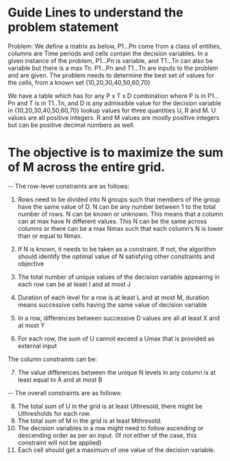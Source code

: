 # Guide Lines to understand the problem statement 

Problem:
We define a matrix as below, P1…Pn come from a class of entities, columns are Time periods and cells contain the decision variables. In a given instance of the problem, P1…Pn is variable, and T1...Tn can also be variable but there is a max Tn. P1...Pn and T1...Tn are inputs to the problem and are given. The problem needs to determine the best set of values for the cells, from a known set {10,20,30,40,50,60,70}


We have a table which has for any P x T x D combination where P is in P1…Pn and T is in T1..Tn, and D is any admissible value for the decision variable in {10,20,30,40,50,60,70} lookup values for three quantities U, R and M. U values are all positive integers. R and M values are mostly positive integers but can be positive decimal numbers as well.

# The objective is to maximize the sum of M across the entire grid. 

-- The row-level constraints are as follows: 

1. Rows need to be divided into N groups such that members of the group have the same value of D. N can be any number between 1 to the total number of rows. N can be known or unknown. This means that a column can at max have N different values. This N can be the same across columns or there can be a max Nmax such that each column’s N is lower than or equal to Nmax. 

2. If N is known, it needs to be taken as a constraint. If not, the algorithm should identify the optimal value of N satisfying other constraints and objective 

3. The total number of unique values of the decision variable appearing in each row can be at least I and at most J 

4. Duration of each level for a row is at least L and at most M, duration means successive cells having the same value of decision variable 

5. In a row, differences between successive D values are all at least X and at most Y 

6. For each row, the sum of U cannot exceed a Umax that is provided as external input

The column constraints can be: 

7. The value differences between the unique N levels in any column is at least equal to A and at most B 

-- The overall constraints are as follows: 

8. The total sum of U in the grid is at least Uthresold, there might be Uthresholds for each row. 
9. The total sum of M in the grid is at least Mthresold. 
10. The decision variables in a row might need to follow ascending or descending order as per an input. (If not either of the case, this constraint will not be applied) 
11. Each cell should get a maximum of one value of the decision variable.
